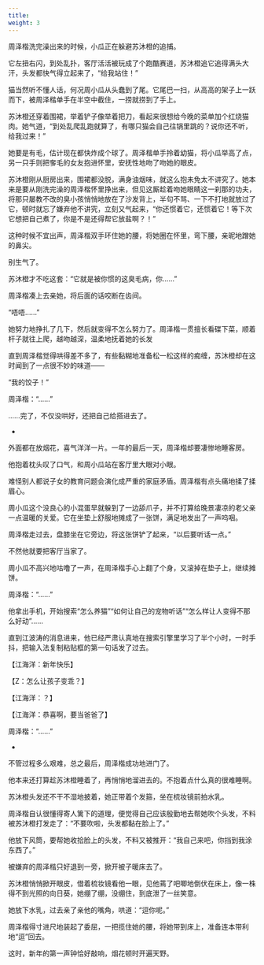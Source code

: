```yaml
---
title: 
weight: 3
---
```


周泽楷洗完澡出来的时候，小瓜正在躲避苏沐橙的追捕。

它左扭右闪，到处乱扑，客厅活活被玩成了个跑酷赛道，苏沐橙追它追得满头大汗，头发都快气得立起来了，“给我站住！”

猫当然听不懂人话，何况周小瓜从头蠢到了尾。它尾巴一扫，从高高的架子上一跃而下，被周泽楷单手在半空中截住，一捞就捞到了手上。

苏沐橙还穿着围裙，举着铲子像举着把刀，看起来很想给今晚的菜单加个红烧猫肉。她气道，“到处乱爬乱跑就算了，有哪只猫会自己往锅里跳的？说你还不听，给我过来！”

她要是有毛，估计现在都快炸成个球了。周泽楷单手拎着幼猫，将小瓜举高了点，另一只手则把奓毛的女友抱进怀里，安抚性地吻了吻她的眼皮。

苏沐橙刚从厨房出来，围裙都没脱，满身油烟味，就这么抱未免太不讲究了。她本来是要从刚洗完澡的周泽楷怀里挣出来，但见这厮趁着吻她眼睛这一刹那的功夫，将那只屡教不改的臭小孩悄悄地放在了沙发背上，半句不骂、一下不打地就放过了它，顿时就忘了嫌弃他不讲究，立刻又气起来，“你还惯着它，还惯着它！等下次它想把自己煮了，你是不是还得帮它放盐啊？！”

这种时候不宜出声，周泽楷双手环住她的腰，将她圈在怀里，弯下腰，亲昵地蹭她的鼻尖。

别生气了。

苏沐橙才不吃这套：“它就是被你惯的这臭毛病，你……”

周泽楷凑上去亲她，将后面的话咬断在齿间。

“唔唔……”

她努力地挣扎了几下，然后就变得不怎么努力了。周泽楷一贯擅长看碟下菜，顺着杆子就往上爬，越吻越深，温柔地抚着她的长发

直到周泽楷觉得哄得差不多了，有些黏糊地准备松一松这样的痴缠，苏沐橙却在这时闻到了一点很不妙的味道——

“我的饺子！”

周泽楷：“……”

……完了，不仅没哄好，还把自己给搭进去了。

-

外面都在放烟花，喜气洋洋一片。一年的最后一天，周泽楷却要凄惨地睡客房。

他抱着枕头叹了口气，和周小瓜站在客厅里大眼对小眼。

难怪别人都说子女的教育问题会演化成严重的家庭矛盾。周泽楷有点头痛地揉了揉眉心。

周小瓜这个没良心的小混蛋早就躲到了一边舔爪子，并不打算给晚景凄凉的老父亲一点温暖的关爱。它在坐垫上舒服地摊成了一张饼，满足地发出了一声呜咽。

周泽楷走过去，盘膝坐在它旁边，将这张饼铲了起来，“以后要听话一点。”

不然他就要把客厅当家了。

周小瓜不高兴地咕噜了一声，在周泽楷手心上翻了个身，又滚掉在垫子上，继续摊饼。

周泽楷：“……”

他拿出手机，开始搜索“怎么养猫”“如何让自己的宠物听话”“怎么样让人变得不那么好动”……

直到江波涛的消息进来，他已经严肃认真地在搜索引擎里学习了半个小时，一时手抖，把输入法复制粘贴框的第一句话发了过去。

【江海洋：新年快乐】

【Z：怎么让孩子变乖？】

【江海洋：？】

【江海洋：恭喜啊，要当爸爸了】

周泽楷：“……”

-

不管过程多么艰难，总之最后，周泽楷成功地进门了。

他本来还打算趁苏沐橙睡着了，再悄悄地溜进去的。不抱着点什么真的很难睡啊。

苏沐橙头发还不干不湿地披着，她正带着个发箍，坐在梳妆镜前拍水乳。

周泽楷自认很懂得寄人篱下的道理，便觉得自己应该殷勤地去帮她吹个头发，不料被苏沐橙打发走了：“不要吹啦，头发都黏在脸上了。”

他放下风筒，要帮她收拾脸上的头发，不料又被推开：“我自己来吧，你挡到我涂东西了。”

被嫌弃的周泽楷只好退到一旁，掀开被子暖床去了。

苏沐橙悄悄掀开眼皮，借着梳妆镜看他一眼，见他蔫了吧唧地倒伏在床上，像一株得不到光照的向日葵，她绷了绷，没绷住，到底泄了一丝笑意。

她放下水乳，过去亲了亲他的嘴角，哄道：“逗你呢。”

周泽楷得寸进尺地装起了委屈，一把揽住她的腰，将她带到床上，准备连本带利地“逗”回去。

这时，新年的第一声钟恰好敲响，烟花顿时开遍天野。
